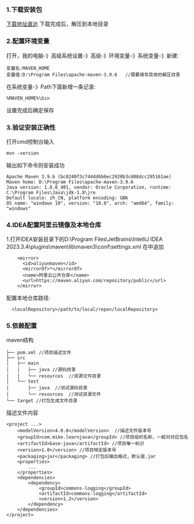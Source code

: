 ### 1.下载安装包
[下载地址直达](https://dlcdn.apache.org/maven/maven-3/3.9.6/binaries/apache-maven-3.9.6-bin.zip)
下载完成后，解压到本地目录


### 2.配置环境变量
打开，我的电脑-》高级系统设置-》高级-》环境变量-》系统变量-》新建:
```
变量名:MAVEN_HOME 
变量值:D:\Program Files\apache-maven-3.9.6   //需要填写具体的解压目录
```
在系统变量-》Path下面新增一条记录:
```
%MAVEN_HOME%\bin
```
设置完成后确定保存

### 3.验证安装正确性
打开cmd控制台输入
```
mvn -version
```

输出如下命令则安装成功
```
Apache Maven 3.9.6 (bc0240f3c744dd6b6ec2920b3cd08dcc295161ae)
Maven home: D:\Program Files\apache-maven-3.9.6
Java version: 1.8.0_401, vendor: Oracle Corporation, runtime: C:\Program Files\Java\jdk-1.8\jre
Default locale: zh_CN, platform encoding: GBK
OS name: "windows 10", version: "10.0", arch: "amd64", family: "windows"

```

### 4.IDEA配置阿里云镜像及本地仓库
1.打开IDEA安装目录下的D:\Program Files\JetBrains\IntelliJ IDEA 2023.3.4\plugins\maven\lib\maven3\conf\settings.xml
在<mirrors></mirrors>中追加
```
    <mirror>
      <id>aliyunmaven</id>
      <mirrorOf>*</mirrorOf>
      <name>阿里云公共仓库</name>
      <url>https://maven.aliyun.com/repository/public</url>
    </mirror>

```

配置本地仓库路径:
```
  <localRepository>/path/to/local/repo</localRepository>
```

### 5.依赖配置
maven结构
```
├── pom.xml //项目描述文件
├── src
│   ├── main
│   │   ├── java //源码目录
│   │   └── resources  //资源文件目录
│   └── test
│       ├── java  //测试源码目录
│       └── resources  //测试资源文件
└── target //打包生成文件目录
```

描述文件内容
```
<project ...>
	<modelVersion>4.0.0</modelVersion>  //描述文件版本号
	<groupId>com.mike.learnjava</groupId> //项目组织名称，一般对对应包名
	<artifactId>base-java</artifactId> //项目唯一标识
	<version>1.0</version> //项目特定版本号
	<packaging>jar</packaging> //打包后输出格式，默认是.jar
	<properties>
        ...
	</properties>
	<dependencies>
        <dependency>
            <groupId>commons-logging</groupId>
            <artifactId>commons-logging</artifactId>
            <version>1.2</version>
        </dependency>
	</dependencies>
</project>
```

###   
